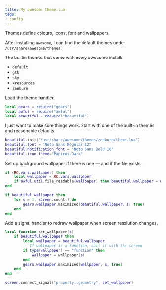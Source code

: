 ```yaml
---
title: My awesome theme.lua
tags:
- config
---
```


Themes define colours, icons, font and wallpapers.

After installing `awesome`,
I can find the default themes under `/usr/share/awesome/themes`.

The builtin themes that come with every awesome install:

* `default`
* `gtk`
* `sky`
* `xresources`
* `zenburn`

Load the theme handler.

````lua
local gears = require("gears")
local awful = require("awful")
local beautiful = require("beautiful")
````

I just want to make sure things work.
Start with one of the built-in themes and reasonable defaults.

````lua
beautiful.init("/usr/share/awesome/themes/zenburn/theme.lua")
beautiful.font = "Noto Sans Regular 12"
beautiful.notification_font = "Noto Sans Bold 16"
beautiful.icon_theme="Papirus-Dark"
````

Set up background wallpaper if there is one — and if the file exists.

````lua
if (RC.vars.wallpaper) then
    local wallpaper = RC.vars.wallpaper
    if awful.util.file_readable(wallpaper) then beautiful.wallpaper = wallpaper end
end

if beautiful.wallpaper then
    for s = 1, screen.count() do
        gears.wallpaper.maximized(beautiful.wallpaper, s, true)
    end
end
````

Add a signal handler to redraw wallpaper when screen resolution changes.

````lua
local function set_wallpaper(s)
    if beautiful.wallpaper then
        local wallpaper = beautiful.wallpaper
        -- If wallpaper is a function, call it with the screen
        if type(wallpaper) == "function" then
            wallpaper = wallpaper(s)
        end
        gears.wallpaper.maximized(wallpaper, s, true)
    end
end

screen.connect_signal("property::geometry", set_wallpaper)
````
